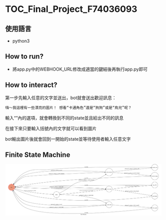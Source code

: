 # TOC_Final_Project_F74036093

## 使用語言
* python3

## How to run?
* 將app.py中的WEBHOOK_URL修改成適當的鍵結後再執行app.py即可


## How to interact?
第一步先輸入任意的文字並送出，bot就會送出歡迎訊息：

```sh
嗨～我這裡有一些漂亮的圖片！ 想看“卡通角色”還是“狗狗”或是“鳥兒”呢？
```

輸入“”內的選項，就會轉換到不同的state並且給出不同的訊息

在接下來只要輸入括號內的文字就可以看到圖片

bot輸出圖片後就會回到一開始的state並等待使用者輸入任意文字



## Finite State Machine
![fsm](./img/show-fsm.png)
